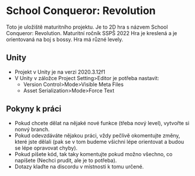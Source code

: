 # School Conqueror: Revolution
Toto je uložiště maturitního projektu. Je to 2D hra s názvem School Conqueror: Revolution. Maturitní ročník SSPŠ 2022
Hra je kreslená a je orientovaná na boj s bossy. Hra má různé levely.

## Unity ##
* Projekt v Unity je na verzi 2020.3.12f1
* V Unity v záložce Project Setting>Editor je potřeba nastavit:
  * Version Control>Mode>Visible Meta Files
  * Asset Serialization>Mode>Force Text

## Pokyny k práci ##
* Pokud chcete dělat na nějaké nové funkce (třeba nový level), vytvořte si nonvý branch.
* Pokud odevzdáváte nějakou práci, vždy pečlivě okomentujte změny, které jste dělali (pak se v tom budeme všichni lépe orientovat a budou se lépe opravovat chyby).
* Pokud píšete kód, tak taky komentujte pokud možno všechno, co napíšete (Nechci prudit, ale je to potřeba).
* Dotazy klaďte na discordu v místnosti k tomu určené.

